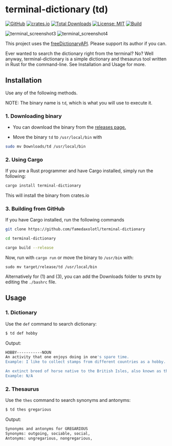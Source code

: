 # terminal-dictionary (td)

[![GitHub](https://img.shields.io/badge/GitHub-Profile-blue?logo=github)](https://github.com/famedaxolotl)
[![crates.io](https://img.shields.io/crates/v/terminal-dictionary.svg)](https://crates.io/crates/terminal-dictionary)
[![Total Downloads](https://img.shields.io/crates/d/terminal-dictionary.svg)](https://crates.io/crates/terminal-dictionary)
[![License: MIT](https://img.shields.io/badge/License-MIT-yellow.svg)](https://opensource.org/licenses/MIT)
[![Build](https://github.com/famedaxolotl/terminal-dictionary/actions/workflows/rust.yml/badge.svg)](https://github.com/famedaxolotl/terminal-dictionary/releases)

![terminal_screenshot3](https://github.com/user-attachments/assets/8f2d8ec5-1dd5-4e83-b903-b394d9f0c323)
![terminal_screenshot4](https://github.com/user-attachments/assets/73e1099d-8c27-4010-93c5-66bf03ad8827)

This project uses the [freeDictionaryAPI](https://github.com/meetDeveloper/freeDictionaryAPI). Please support its author if you can.

Ever wanted to search the dictionary right from the terminal? No? Well anyway, terminal-dictionary is a simple dictionary and thesaurus tool written in Rust for the command-line. See Installation and Usage for more.

## Installation

Use any of the following methods.

NOTE: The binary name is `td`, which is what you will use to execute it.

### 1. Downloading binary

- You can download the binary from the [releases page.](https://github.com/famedaxolotl/terminal-dictionary/releases)

- Move the binary `td` to `/usr/local/bin` with

```bash
sudo mv Downloads/td /usr/local/bin
```

### 2. Using Cargo

If you are a Rust programmer and have Cargo installed, simply run the following:

```bash
cargo install terminal-dictionary
```

This will install the binary from crates.io

### 3. Building from GitHub

If you have Cargo installed, run the following commands

```bash
git clone https://github.com/famedaxolotl/terminal-dictionary

cd terminal-dictionary

cargo build --release
```

Now, run with `cargo run` or move the binary to `/usr/bin` with:

`sudo mv target/release/td /usr/local/bin`

Alternatively for (1) and (3), you can add the Downloads folder to `$PATH` by editing the `./bashrc` file.

## Usage

### 1. Dictionary

Use the `def` command to search dictionary:

```bash
$ td def hobby

```

Output:

```bash
HOBBY-----------NOUN
An activity that one enjoys doing in one's spare time.
Example: I like to collect stamps from different countries as a hobby.

An extinct breed of horse native to the British Isles, also known as the Irish Hobby
Example: N/A
```

### 2. Thesaurus

Use the `thes` command to search synonyms and antonyms:

```sh
$ td thes gregarious
```

Output:

```bash
Synonyms and antonyms for GREGARIOUS
Synonyms: outgoing, sociable, social, 
Antonyms: ungregarious, nongregarious,
```
